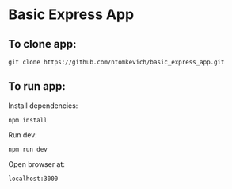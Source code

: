 # Basic Express App

## To clone app:
`
git clone https://github.com/ntomkevich/basic_express_app.git
`

## To run app:
Install dependencies:

`
npm install
`

Run dev:

`
npm run dev
`

Open browser at:

`
localhost:3000
`